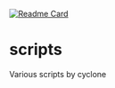 [![Readme Card](https://github-readme-stats.vercel.app/api/pin/?username=cyclone-github&repo=scripts&theme=gruvbox)](https://github.com/cyclone-github/)
# scripts
Various scripts by cyclone
